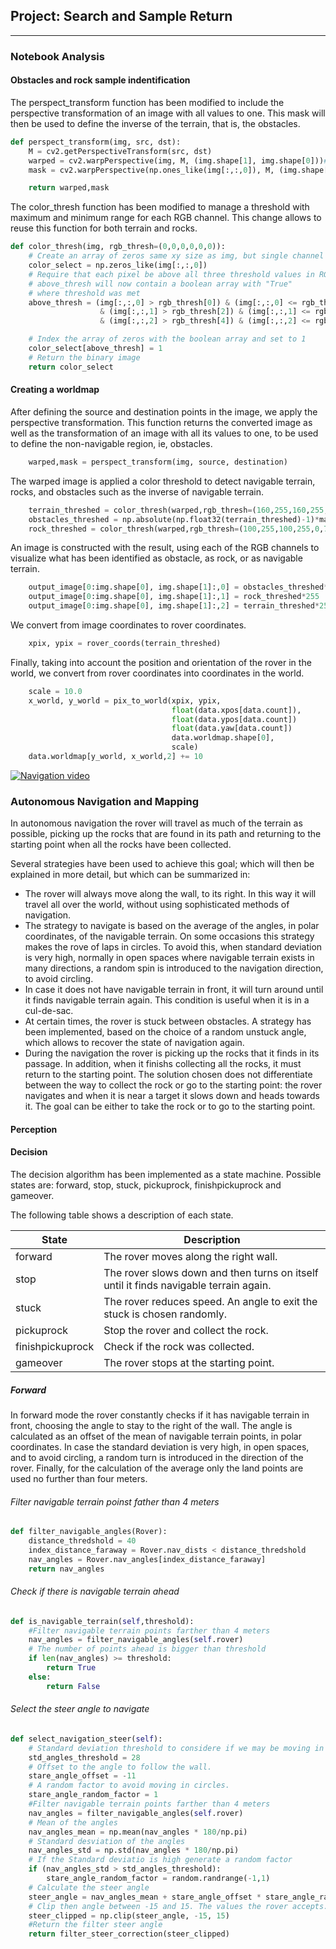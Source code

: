 ## Project: Search and Sample Return

---

### Notebook Analysis


#### Obstacles and rock sample indentification


The perspect_transform function has been modified to include the perspective transformation of an image with all values ​​to one. This mask will then be used to define the inverse of the terrain, that is, the obstacles.


```python
def perspect_transform(img, src, dst):
    M = cv2.getPerspectiveTransform(src, dst)
    warped = cv2.warpPerspective(img, M, (img.shape[1], img.shape[0]))# keep same size as input image
    mask = cv2.warpPerspective(np.ones_like(img[:,:,0]), M, (img.shape[1], img.shape[0]))

    return warped,mask
```


The color_thresh function has been modified to manage a threshold with maximum and minimum range for each RGB channel. This change allows to reuse this function for both terrain and rocks.


```python
def color_thresh(img, rgb_thresh=(0,0,0,0,0,0)):
    # Create an array of zeros same xy size as img, but single channel
    color_select = np.zeros_like(img[:,:,0])
    # Require that each pixel be above all three threshold values in RGB
    # above_thresh will now contain a boolean array with "True"
    # where threshold was met
    above_thresh = (img[:,:,0] > rgb_thresh[0]) & (img[:,:,0] <= rgb_thresh[1]) \
                    & (img[:,:,1] > rgb_thresh[2]) & (img[:,:,1] <= rgb_thresh[3]) \
                    & (img[:,:,2] > rgb_thresh[4]) & (img[:,:,2] <= rgb_thresh[5])

    # Index the array of zeros with the boolean array and set to 1
    color_select[above_thresh] = 1
    # Return the binary image
    return color_select
```

#### Creating a worldmap


After defining the source and destination points in the image, we apply the perspective transformation. This function returns the converted image as well as the transformation of an image with all its values ​​to one, to be used to define the non-navigable region, ie, obstacles.

```python
    warped,mask = perspect_transform(img, source, destination)
```

The warped image is applied a color threshold to detect navigable terrain, rocks, and obstacles such as the inverse of navigable terrain.

```python
    terrain_threshed = color_thresh(warped,rgb_thresh=(160,255,160,255,160,255))
    obstacles_threshed = np.absolute(np.float32(terrain_threshed)-1)*mask
    rock_threshed = color_thresh(warped,rgb_thresh=(100,255,100,255,0,70))
```


An image is constructed with the result, using each of the RGB channels to visualize what has been identified as obstacle, as rock, or as navigable terrain.


```python
    output_image[0:img.shape[0], img.shape[1]:,0] = obstacles_threshed*255
    output_image[0:img.shape[0], img.shape[1]:,1] = rock_threshed*255
    output_image[0:img.shape[0], img.shape[1]:,2] = terrain_threshed*255
```

We convert from image coordinates to rover coordinates.

```python
    xpix, ypix = rover_coords(terrain_threshed)
```

Finally, taking into account the position and orientation of the rover in the world, we convert from rover coordinates into coordinates in the world.


```python
    scale = 10.0
    x_world, y_world = pix_to_world(xpix, ypix,
                                    float(data.xpos[data.count]),
                                    float(data.ypos[data.count])
                                    float(data.yaw[data.count])
                                    data.worldmap.shape[0],
                                    scale)
    data.worldmap[y_world, x_world,2] += 10
```

[![Navigation video](http://img.youtube.com/vi/q6FgESy9jy0/0.jpg)](http://www.youtube.com/watch?v=q6FgESy9jy0 "Navigation video - Clickt to Watch")


### Autonomous Navigation and Mapping


In autonomous navigation the rover will travel as much of the terrain as possible, picking up the rocks that are found in its path and returning to the starting point when all the rocks have been collected.

Several strategies have been used to achieve this goal; which will then be explained in more detail, but which can be summarized in:

* The rover will always move along the wall, to its right. In this way it will travel all over the world, without using sophisticated methods of navigation.
* The strategy to navigate is based on the average of the angles, in polar coordinates, of the navigable terrain. On some occasions this strategy makes the rove of laps in circles. To avoid this, when standard deviation is very high, normally in open spaces where navigable terrain exists in many directions, a random spin is introduced to the navigation direction, to avoid circling.
* In case it does not have navigable terrain in front, it will turn around until it finds navigable terrain again. This condition is useful when it  is in a cul-de-sac.
* At certain times, the rover is stuck between obstacles. A strategy has been implemented, based on the choice of a random unstuck angle, which allows to recover the state of navigation again.
* During the navigation the rover is picking up the rocks that it finds in its passage. In addition, when it finishs collecting all the rocks, it must return to the starting point. The solution chosen does not differentiate between the way to collect the rock or go to the starting point: the rover navigates and when it is near a target it slows down and heads towards it. The goal can be either to take the rock or to go to the starting point.



#### Perception

#### Decision

The decision algorithm has been implemented as a state machine. Possible states are: forward, stop, stuck, pickuprock, finishpickuprock and gameover.

The following table shows a description of each state.


State | Description
------------ | -------------
forward | The rover moves along the right wall.
stop | The rover slows down and then turns on itself until it finds navigable terrain again.
stuck | The rover reduces speed. An angle to exit the stuck is chosen randomly.
pickuprock | Stop the rover and collect the rock.
finishpickuprock | Check if the rock was collected.
gameover | The rover stops at the starting point.

##### Forward

In forward mode the rover constantly checks if it has navigable terrain in front, choosing the angle to stay to the right of the wall. The angle is calculated as an offset of the mean of navigable terrain points, in polar coordinates. In case the standard deviation is very high, in open spaces, and to avoid circling, a random turn is introduced in the direction of the rover. Finally, for the calculation of the average only the land points are used no further than four meters.

###### Filter navigable terrain poinst father than 4 meters

```python
def filter_navigable_angles(Rover):
    distance_thredshold = 40
    index_distance_faraway = Rover.nav_dists < distance_thredshold
    nav_angles = Rover.nav_angles[index_distance_faraway]
    return nav_angles
```

###### Check if there is navigable terrain ahead
```python
def is_navigable_terrain(self,threshold):
    #Filter navigable terrain points farther than 4 meters
    nav_angles = filter_navigable_angles(self.rover)
    # The number of points ahead is bigger than threshold
    if len(nav_angles) >= threshold:
        return True
    else: 
        return False
```

###### Select the steer angle to navigate

```python
def select_navigation_steer(self):
    # Standard deviation threshold to considere if we may be moving in circles
    std_angles_threshold = 28
    # Offset to the angle to follow the wall. 
    stare_angle_offset = -11
    # A random factor to avoid moving in circles.
    stare_angle_random_factor = 1
    #Filter navigable terrain points farther than 4 meters
    nav_angles = filter_navigable_angles(self.rover)
    # Mean of the angles
    nav_angles_mean = np.mean(nav_angles * 180/np.pi)
    # Standard desviation of the angles
    nav_angles_std = np.std(nav_angles * 180/np.pi)
    # If the Standard deviatio is high generate a random factor
    if (nav_angles_std > std_angles_threshold):
        stare_angle_random_factor = random.randrange(-1,1)
    # Calculate the steer angle    
    steer_angle = nav_angles_mean + stare_angle_offset * stare_angle_random_factor
    # Clip then angle between -15 and 15. The values the rover accepts. 
    steer_clipped = np.clip(steer_angle, -15, 15)
    #Return the filter steer angle
    return filter_steer_correction(steer_clipped)
```
